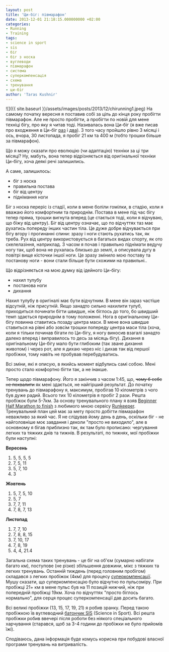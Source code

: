 ```yaml
---
layout: post
title: 'Ци-біг: півмарафон'
date: 2013-12-01 21:18:15.000000000 +02:00
categories:
- Running
- Training
tags:
- science in sport
- sis
- біг
- біг з носка
- вуглеводи
- півмарафон
- система
- суперкомпенсація
- схема
- тренування
- ци-біг
author: 'Taras Kushnir'
---
```


![]({{ site.baseurl }}/assets/images/posts/2013/12/chirunning1.jpeg)
На самому початку вересня я поставив собі за ціль до кінця року пробігти півмарафон. Але не просто пробігти, а пробігти по новій для мене техніці бігу, про яку я читав тоді. Називалась вона Ци-біг (я вже писав про входження в Ци-біг <a title="Ода Ци-бігу" href="http://jamming.com.ua/%d0%be%d0%b4%d0%b0-%d0%b1%d1%96%d0%b3%d1%83-%d1%86%d0%b8/" target="_blank" rel="noopener noreferrer">раз</a> і <a title="Ци-біг: місяць потому" href="http://jamming.com.ua/%d1%86%d0%b8-%d0%b1%d1%96%d0%b3-%d0%bc%d1%96%d1%81%d1%8f%d1%86%d1%8c-%d0%bf%d0%be%d1%82%d0%be%d0%bc%d1%83/" target="_blank" rel="noopener noreferrer">два</a>). З того часу пройшло рівно 3 місяці і ось, вчора, 30 листопада, я пробіг 21 км та 400 м (тобто трошки більше за півмарафон).

Що я можу сказати про еволюцію (чи адаптацію) техніки за ці три місяці? Ну, мабуть, вона тепер відрізняється від оригінальної техніки Ци-бігу, хоча деякі речі залишились.

<!--more-->

А саме, залишилось:
<ul>
<li>біг з носка</li>
<li>правильна постава</li>
<li>біг від центру</li>
<li>піднімання ноги</li>
</ul>

Біг з носка переріс із стадії, коли в мене боліли гомілки, в стадію, коли я вважаю його комфортним та природнім. Постава в мене під час бігу тепер пряма, трошки вигнута вперед (це стається тоді, коли я відчуваю, що біжу від центру). Біг від центру означає, що по відчуттях таз має рухатись попереду інших частин тіла. Це дуже добре відчувається при бігу вгору і прогинанні спини: зразу і ноги стають рухатись так, як треба. Рух від центру використовується в багатьох видах спорту, як ото скелелазіння, наприклад. З часом я почав і правильно піднімати ведучу ногу так, щоб вона не рухалась близько до землі, а описувала дугу в повітрі вище кісточки іншої ноги. Це зразу змінило мою поставу та постанову ноги - вони стали більше бути схожими на правильні..

Що відрізняється на мою думку від ідейного Ци-бігу:
<ul>
<li>нахил тулубу</li>
<li>постанова ноги</li>
<li>дихання</li>
</ul>

Нахил тулубу в оригіналі має бути відчутним. В мене він зараз частіше відсутній, ніж присутній. Якщо занадто сильно нахилити тулуб, приходиться починати бігти швидше, ніж біглось до того, бо швидший темп здається природнім в тому положенні. Нога в оригінальному Ци-бігу повинна ставитись позаду центра маси. В мене вона швидше ставиться на рівні або зовсім трошки попереду центра маси тіла (хоча, коли я тільки починав бігати по Ци-бігу, я ногу виносив взагалі занадто далеко вперед і виправилось то десь за місяць бігу). Дихання в оригінальному Ци-бігу мало бути глибоким (так зване дихання животом) і через рот, але я дихаю через ніс і дихав так від першої пробіжки, тому навіть не пробував перебудуватись.

Всі зміни, які я описую, в якийсь момент відбулись самі собою. Мені просто стало комфортно бігти так, а не інакше.

Тепер щодо півмарафону. Його я закінчив з часом 1:45, що, <del>чому б себе не похвалити</del> як мені здається, не найгірший результат. До початку тренувань до півмарафону я, максимум, пробігав 10 кілометрів з чого був дуже радий. Всього тих 10 кілометрів я пробіг 2 рази. Решта пробіжок були 5-7км. За основу тренувального плану я взяв <a title="Beginner half marathon to finish" href="http://runkeeper.com/fitness-class/running-half-marathon/20?menuSelection=SCHEDULE&amp;parentTypeId=6" target="_blank" rel="noopener noreferrer">Beginner Half Marathon to finish</a> з любимого мною сервісу <a title="Runkeeper" href="http://runkeeper.com" target="_blank" rel="noopener noreferrer">Runkeeper</a>. Тренувальний план цей має за мету просто добігти півмарафон неважливо за який час. Я не слідував йому день в день, оскільки біг - не найголовніше моє завдання і деколи "просто не виходило", але в основному я бігав приблизно так, як там було прописано: чергування легких та тяжких днів та тижнів. В результаті, по тижнях, мої пробіжки були наступні:

<strong>Вересень</strong>
<ol>
<li>5, 5, 5, 5</li>
<li>7, 5, 11</li>
<li>5, 7, 10</li>
<li>3</li>
</ol>

<strong>Жовтень</strong>
<ol>
<li>5, 7, 5, 10</li>
<li>5, 7</li>
<li>7, 7, 11</li>
<li>7, 8, 7, 13</li>
</ol>

<strong>Листопад</strong>
<ol>
<li>7, 7, 10</li>
<li>7, 8, 8, 15</li>
<li>7, 10, 17</li>
<li>7, 8, 19</li>
<li>4, 4, 21.4</li>
</ol>

Загальна схема таких тренувань - це біг на об'єм (сумарно набігати багато км), поступове (не різке) збільшення довжини, мікс з тяжких та легких тренувань. Останній тиждень (перед головним пробігом) складався з легких пробіжок (4км) для процесу <a title="Supercompensation" href="http://en.wikipedia.org/wiki/Supercompensation" target="_blank" rel="noopener noreferrer">суперкомпенсації</a>. Мушу сказати, що суперкомпенсацію було відчутно по пульсоміру. При пробіжці 21+ км в мене пульс був на 11 позицій нижчий, ніж при попередній пробіжці 19км. Хоча по відчуттях "просто біглось нормально", для серця процес суперкомпенсації дав досить багато.

Всі великі пробіжки (13, 15, 17, 19, 21) я робив зранку. Перед такою пробіжкою їв вуглеводний <a title="SIS energy bar" href="http://www.wiggle.com/science-in-sport-go-energy-bar-box-of-24-x-65g/" target="_blank" rel="noopener noreferrer">батончик SIS</a> (Science in Sport). Всі решта пробіжки робив ввечері після роботи без ніякого спеціального харчування (старався, щоб за 3-4 години до пробіжки не було прийомів їжі).

Сподіваюсь, дана інформація буде комусь корисна при побудові власної програми тренувань на витривалість.
